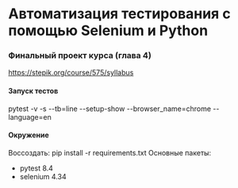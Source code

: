 # Автоматизация тестирования с помощью Selenium и Python
### Финальный проект курса (глава 4)
https://stepik.org/course/575/syllabus

#### Запуск тестов
pytest -v -s --tb=line --setup-show --browser_name=chrome --language=en

#### Окружение
Воссоздать: pip install -r requirements.txt
Основные пакеты:
* pytest 8.4
* selenium 4.34

